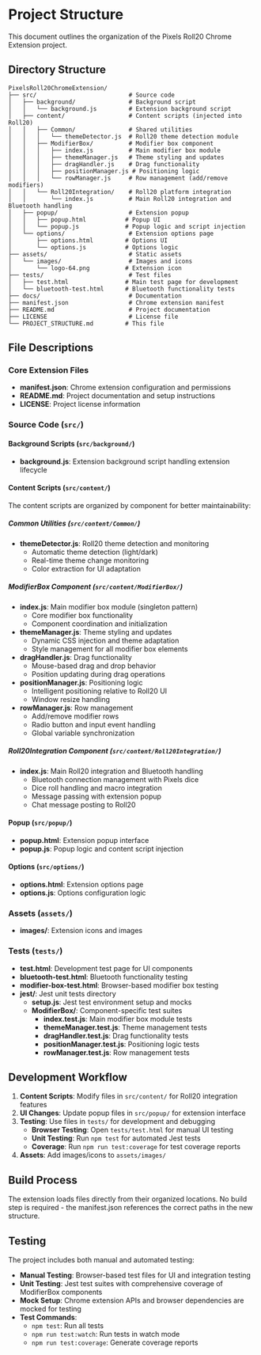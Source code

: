 # Project Structure

This document outlines the organization of the Pixels Roll20 Chrome Extension project.

## Directory Structure

```
PixelsRoll20ChromeExtension/
├── src/                          # Source code
│   ├── background/               # Background script
│   │   └── background.js         # Extension background script
│   ├── content/                  # Content scripts (injected into Roll20)
│   │   ├── Common/               # Shared utilities
│   │   │   └── themeDetector.js  # Roll20 theme detection module
│   │   ├── ModifierBox/          # Modifier box component
│   │   │   ├── index.js          # Main modifier box module
│   │   │   ├── themeManager.js   # Theme styling and updates
│   │   │   ├── dragHandler.js    # Drag functionality
│   │   │   ├── positionManager.js # Positioning logic
│   │   │   └── rowManager.js     # Row management (add/remove modifiers)
│   │   └── Roll20Integration/    # Roll20 platform integration
│   │       └── index.js          # Main Roll20 integration and Bluetooth handling
│   ├── popup/                    # Extension popup
│   │   ├── popup.html           # Popup UI
│   │   └── popup.js             # Popup logic and script injection
│   └── options/                  # Extension options page
│       ├── options.html         # Options UI
│       └── options.js           # Options logic
├── assets/                       # Static assets
│   └── images/                   # Images and icons
│       └── logo-64.png          # Extension icon
├── tests/                        # Test files
│   ├── test.html                # Main test page for development
│   └── bluetooth-test.html      # Bluetooth functionality tests
├── docs/                         # Documentation
├── manifest.json                 # Chrome extension manifest
├── README.md                     # Project documentation
├── LICENSE                       # License file
└── PROJECT_STRUCTURE.md         # This file
```

## File Descriptions

### Core Extension Files

- **manifest.json**: Chrome extension configuration and permissions
- **README.md**: Project documentation and setup instructions
- **LICENSE**: Project license information

### Source Code (`src/`)

#### Background Scripts (`src/background/`)
- **background.js**: Extension background script handling extension lifecycle

#### Content Scripts (`src/content/`)

The content scripts are organized by component for better maintainability:

##### Common Utilities (`src/content/Common/`)
- **themeDetector.js**: Roll20 theme detection and monitoring
  - Automatic theme detection (light/dark)
  - Real-time theme change monitoring
  - Color extraction for UI adaptation

##### ModifierBox Component (`src/content/ModifierBox/`)
- **index.js**: Main modifier box module (singleton pattern)
  - Core modifier box functionality
  - Component coordination and initialization
- **themeManager.js**: Theme styling and updates
  - Dynamic CSS injection and theme adaptation
  - Style management for all modifier box elements
- **dragHandler.js**: Drag functionality
  - Mouse-based drag and drop behavior
  - Position updating during drag operations
- **positionManager.js**: Positioning logic
  - Intelligent positioning relative to Roll20 UI
  - Window resize handling
- **rowManager.js**: Row management
  - Add/remove modifier rows
  - Radio button and input event handling
  - Global variable synchronization

##### Roll20Integration Component (`src/content/Roll20Integration/`)
- **index.js**: Main Roll20 integration and Bluetooth handling
  - Bluetooth connection management with Pixels dice
  - Dice roll handling and macro integration
  - Message passing with extension popup
  - Chat message posting to Roll20

#### Popup (`src/popup/`)
- **popup.html**: Extension popup interface
- **popup.js**: Popup logic and content script injection

#### Options (`src/options/`)
- **options.html**: Extension options page
- **options.js**: Options configuration logic

### Assets (`assets/`)
- **images/**: Extension icons and images

### Tests (`tests/`)
- **test.html**: Development test page for UI components
- **bluetooth-test.html**: Bluetooth functionality testing
- **modifier-box-test.html**: Browser-based modifier box testing
- **jest/**: Jest unit tests directory
  - **setup.js**: Jest test environment setup and mocks
  - **ModifierBox/**: Component-specific test suites
    - **index.test.js**: Main modifier box module tests
    - **themeManager.test.js**: Theme management tests
    - **dragHandler.test.js**: Drag functionality tests
    - **positionManager.test.js**: Positioning logic tests
    - **rowManager.test.js**: Row management tests

## Development Workflow

1. **Content Scripts**: Modify files in `src/content/` for Roll20 integration features
2. **UI Changes**: Update popup files in `src/popup/` for extension interface
3. **Testing**: Use files in `tests/` for development and debugging
   - **Browser Testing**: Open `tests/test.html` for manual UI testing
   - **Unit Testing**: Run `npm test` for automated Jest tests
   - **Coverage**: Run `npm run test:coverage` for test coverage reports
4. **Assets**: Add images/icons to `assets/images/`

## Build Process

The extension loads files directly from their organized locations. No build step is required - the manifest.json references the correct paths in the new structure.

## Testing

The project includes both manual and automated testing:

- **Manual Testing**: Browser-based test files for UI and integration testing
- **Unit Testing**: Jest test suites with comprehensive coverage of ModifierBox components
- **Mock Setup**: Chrome extension APIs and browser dependencies are mocked for testing
- **Test Commands**:
  - `npm test`: Run all tests
  - `npm run test:watch`: Run tests in watch mode
  - `npm run test:coverage`: Generate coverage reports
